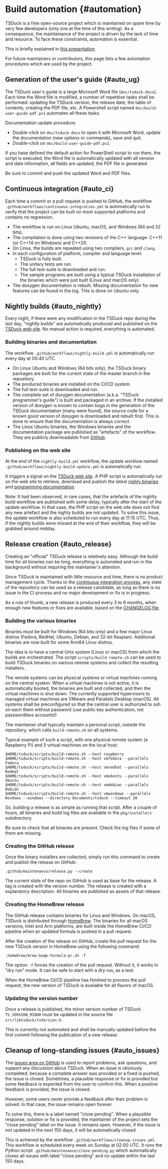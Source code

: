 # Build automation  {#automation}

TSDuck is a free open-source project which is maintained on spare time by
very few developers (only one at the time of this writing). As a consequence,
the maintainance of the project is driven by the lack of time and resource.
To face these constraints, automation is essential.

This is briefly explained in [this presentation](https://tsduck.io/download/docs/tsduck-project.pdf).

For future maintainers or contributors, this page lists a few automation
procedures which are used by the project.

## Generation of the user's guide  {#auto_ug}

The TSDuck user's guide is a large Microsoft Word file (`doc/tsduck.docx`).
Each time the Word file is modified, a number of repetitive tasks shall be
performed: updating the TSDuck version, the release date, the table of contents,
creating the PDF file, etc. A Powershell script named `doc/build-user-guide-pdf.ps1`
automates all these tasks.

Documentation update procedure:
- Double-click on `doc/tsduck.docx` to open it with Microsoft Word, update the
  documentation (new options or commands), save and quit.
- Double-click on `doc/build-user-guide-pdf.ps1`.

If you have defined the default action for PowerShell script to run them, the script
is executed, the Word file is automatically updated with all version and date information,
all fields are updated, the PDF file is generated.

Be sure to commit and push the updated Word and PDF files.

## Continuous integration  {#auto_ci}

Each time a commit or a pull request is pushed to GitHub, the workflow
`.github/workflows/continuous-integration.yml` is automatically run to
verify that the project can be built on most supported platforms and
contains no regression.

- The workflow is run on Linux Ubuntu, macOS, and Windows (64 and 32 bits).
- The compilation is done using two revisions of the C++ language: C++11
  (or C++14 on Windows) and C++20.
- On Linux, the builds are repeated using two compilers, `gcc` and `clang`.
- In each configuration of platform, compiler and language level:
  - TSDuck is fully built.
  - The unitary tests are run.
  - The full test-suite is downloaded and run.
  - The sample programs are built using a typical TSDuck installation of the
    binaries which were just built (Linux and macOS only).
- The doxygen documentation is rebuilt. Missing documentation for new features can be
  found in the log. This is done on Ubuntu only.

## Nightly builds  {#auto_nightly}

Every night, if there were any modification in the TSDuck repo during the last day,
"nightly builds" are automatically produced and published on the [TSDuck web site](https://tsduck.io/).
No manual action is required, everything is automated.

### Building binaries and documentation

The workflow `.github/workflows/nightly-build.yml` is automatically run every day at 00:40 UTC.

- On Linux Ubuntu and Windows (64 bits only), the TSDuck binary packages are built
  for the current state of the master branch in the repository.
- The produced binaries are installed on the CI/CD system.
- The full test-suite is downloaded and run.
- The complete set of doxygen documentation (a.k.a. "TSDuck programmer's guide")
  is built and packaged in an archive. If the installed version of doxygen is known
  to contain bugs in the generation of the TSDuck documentation (many were found),
  the source code for a known good version of doxygen is downloaded and rebuilt first.
  This is done to ensure that the documentation is always correct.
- The Linux Ubuntu binaries, the Windows binaries and the documentation package are
  published as "artefacts" of the workflow. They are publicly downloadable from
  [GitHub](https://github.com/tsduck/tsduck/actions/).

### Publishing on the web site

At the end of the `nightly-build.yml` workflow, the update worklow named
`.github/workflows/nightly-build-update.yml` is automatically run.

It triggers a signal on the [TSDuck web site](https://tsduck.io/). A PHP script
is automatically run on the web site to retrieve, download and publish the latest
[nighly binaries](https://tsduck.io/download/prerelease/) and
[programming documentation](https://tsduck.io/doxy/).

Note: It had been observed, in rare cases, that the artefacts of the nighlty build
workflow are published with some delay, typically after the start of the update
workflow. In that case, the PHP script on the web site does not find any new
artefact and the nighty builds are not updated. To solve this issue, the update
workflow is also scheduled to run every day at 11:15 UTC. Thus, if the nightly
builds were missed at the end of their workflow, they will be grabbed around midday.

## Release creation  {#auto_release}

Creating an "official" TSDuck release is relatively easy. Although the build
time for all binaries can be long, everything is automated and run in the
background without requiring the maintainer's attention.

Since TSDuck is maintained with little resource and time, there is no product
management cycle. Thanks to the [continuous integration process](#auto_ci),
any state of the repository can be used as a release candidate, as long as
there is no issue in the CI process and no major development or fix is in progress.

As a rule of thumb, a new release is produced every 3 to 6 months, when enough
new features or fixes are available, based on the
[CHANGELOG file](https://tsduck.io/download/changelog/).

### Building the various binaries

Binaries must be built for Windows (64 bits only) and a few major Linux distros
(Fedora, RedHat, Ubuntu, Debian, and 32-bit Raspian). Additional binaries are
now built for some Arm64 Linux distros.

The idea is to have a central Unix system (Linux or macOS) from which the builds
are orchestrated. The script `scripts/build-remote.sh` can be used to build
TSDuck binaries on various remote systems and collect the resulting installers.

The remote systems can be physical systems or virtual machines running on the
central system. When a virtual machines is not active, it is automatically
booted, the binaries are built and collected, and then the virtual machines is shut down.
The currently supported hypervisors to managed virtual machines are VMware
and Parallels Desktop (macOS). All systems shall be preconfigured so that
the central user is authorized to ssh on each them without password
(use public key authentication, not passwordless accounts!)

The maintainer shall typically maintain a personal script, outside the
repository, which calls `build-remote.sh` on all systems.

Typical example of such a script, with one physical remote system (a Raspberry Pi)
and 5 virtual machines on the local host:
~~~
$HOME/tsduck/scripts/build-remote.sh --host raspberry
$HOME/tsduck/scripts/build-remote.sh --host vmfedora --parallels Fedora
$HOME/tsduck/scripts/build-remote.sh --host vmredhat --parallels RedHat
$HOME/tsduck/scripts/build-remote.sh --host vmubuntu --parallels Ubuntu
$HOME/tsduck/scripts/build-remote.sh --host vmdebian --parallels Debian
$HOME/tsduck/scripts/build-remote.sh --host vmwindows --parallels Windows --windows --directory Documents/tsduck --timeout 20
~~~

So, building a release is as simple as running that script. After a couple
of hours, all binaries and build log files are available in the `pkg/installers`
subdirectory.

Be sure to check that all binaries are present. Check the log files if
some of them are missing.

### Creating the GitHub release

Once the binary installers are collected, simply run this command to
create and publish the release on GitHub:
~~~
.github/maintenance/release.py --create
~~~

The current state of the repo on GitHub is used as base for the release.
A tag is created with the version number. The release is created with
a explanatory description. All binaries are published as assets of that
release.

### Creating the HomeBrew release

The GitHub release contains binaries for Linux and Windows. On macOS,
TSDuck is distributed through [HomeBrew](https://brew.sh/). The binaries
for all macOS versions, Intel and Arm platforms, are built inside the
HomeBrew CI/CD pipeline when an updated formula is pushed in a pull
request.

After the creation of the release on GitHub, create the pull request
for the new TSDuck version in HomeBrew using the following command:
~~~
.homebrew/brew-bump-formula-pr.sh -f
~~~

The option `-f` forces the creation of the pull request. Without it,
it works in "dry run" mode. It can be safe to start with a dry run,
as a test.

When the HomeBrew CI/CD pipeline has finished to process the pull
request, the new version of TSDuck is available for all flavors
of macOS.

### Updating the version number

Once a release is published, the minor version number of TSDuck
`TS_VERSION_MINOR` must be updated in the source file `src/libtsduck/tsVersion.h`.

This is currently not automated and shall be manually updated before
the first commit following the publication of a new release.

## Cleanup of long-standing issues  {#auto_issues}

The [issues area on GitHub](https://github.com/tsduck/tsduck/issues) is used to report problems,
ask questions, and support any discussion about TSDuck. When an issue is obviously
completed, because a complete answer was provided or a fixed is pushed, the issue is
closed. Sometimes, a plausible response or fix is provided but some feedback is expected
from the user to confirm this. When a positive feedback is provided, the issue is closed.

However, some users never provide a feedback after their problem is solved. In that case,
the issue remains open forever.

To solve this, there is a label named "close pending". When a plausible response, solution
or fix is provided, the maintainer of the project sets the "close pending" label on the
issue. It remains open. However, if the issue is not updated in the next 150 days, it will
be automatically closed.

This is achieved by the workflow `.github/workflows/cleanup-issues.yml`.
This workflow is scheduled every week on Sunday at 02:00 UTC. It runs the Python
script `.github/maintenance/close-pending.py` which automatically closes all issues
with label "close pending" and no update within the last 150 days.

